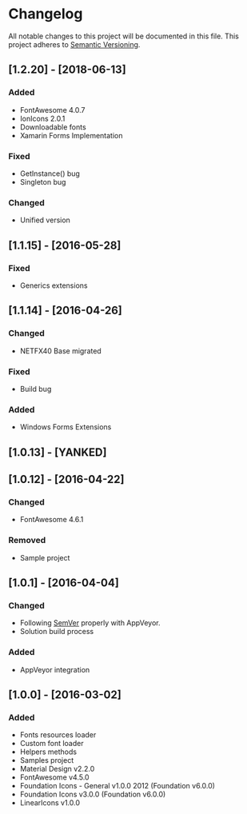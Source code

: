 # Changelog
All notable changes to this project will be documented in this file.
This project adheres to [Semantic Versioning](http://semver.org/).

## [1.2.20] - [2018-06-13]
### Added
- FontAwesome 4.0.7
- IonIcons 2.0.1
- Downloadable fonts
- Xamarin Forms Implementation

### Fixed
- GetInstance() bug
- Singleton bug

### Changed
- Unified version

## [1.1.15] - [2016-05-28]
### Fixed
- Generics extensions

## [1.1.14] - [2016-04-26]
### Changed
- NETFX40 Base migrated

### Fixed
- Build bug

### Added
- Windows Forms Extensions

## [1.0.13] - [YANKED]

## [1.0.12] - [2016-04-22]
### Changed
- FontAwesome 4.6.1

### Removed
- Sample project

## [1.0.1] - [2016-04-04]
### Changed
- Following [SemVer](http://semver.org) properly with AppVeyor.
- Solution build process

### Added
- AppVeyor integration

## [1.0.0] - [2016-03-02]
### Added
- Fonts resources loader
- Custom font loader
- Helpers methods
- Samples project
- Material Design v2.2.0
- FontAwesome v4.5.0
- Foundation Icons - General v1.0.0 2012 (Foundation v6.0.0)
- Foundation Icons v3.0.0 (Foundation v6.0.0)
- LinearIcons v1.0.0
